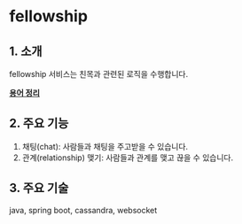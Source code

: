 # fellowship
## 1. 소개

fellowship 서비스는 친목과 관련된 로직을 수행합니다.

[**용어 정리**](./docs/domain/model.md)

## 2. 주요 기능

1. 채팅(chat): 사람들과 채팅을 주고받을 수 있습니다.
2. 관계(relationship) 맺기: 사람들과 관계를 맺고 끊을 수 있습니다.

## 3. 주요 기술

java, spring boot, cassandra, websocket

